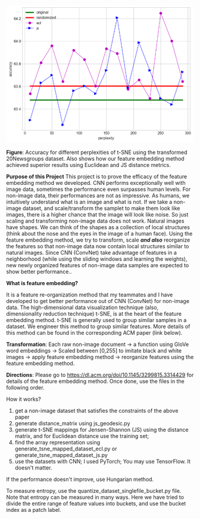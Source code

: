 ![Accuracy for different perplexities of t-SNE. Also shows how our feature embedding method achieved superior resutls using Euclidean and JS distance metrics.](20ng_accuracy.png)

**Figure**: Accuracy for different perplexities of t-SNE using the transformed 20Newsgroups dataset. Also shows how our feature embedding method achieved superior results using Euclidean and JS distance metrics.

**Purpose of this Project**
This project is to prove the efficacy of the feature embedding method we developed. CNN performs exceptionally well with image data, sometimes the performance even surpasses human levels. For non-image data, their performances are not as impressive. As humans, we intuitively understand what is an image and what is not. If we take a non-image dataset, and scale/transform the samplet to make them look like images, there is a higher chance that the image will look like noise. So just scaling and transforming non-image data does not work. Natural images have shapes. We can think of the shapes as a collection of local structures (think about the nose and the eyes in the image of a human face). Using the feature embedding method, we try to transform, scale ***and also*** reorganize the features so that non-image data now contain local structures similar to natural images. Since CNN (ConvNet) take advantage of features in a neighborhood (while using the sliding windows and learning the weights), new newly organized features of non-image data samples are expected to show better performance..


**What is feature embedding?**

It is a feature re-organization method that my teammates and I have developed to get better performance out of CNN (ConvNet) for non-image data. The high-dimensional data visualization technique (also, dimensionality reduction technique) t-SNE, is at the heart of the feature embedding method. t-SNE is generally used to group similar samples in a dataset. We engineer this method to group similar features. More details of this method can be found in the corresponding ACM paper (link below). 



**Transformation**: Each raw non-image document -> a function using GloVe word embeddings -> Scaled between [0,255] to imitate black and white images -> apply feature embedding method -> reorganize features using the feature embedding method.


**Directions**:
Please go to https://dl.acm.org/doi/10.1145/3299815.3314429 for details of the feature embedding method. Once done, use the files in the following order.

How it works?

1. get a non-image dataset that satisfies the constraints of the above paper
2. generate distance_matrix using js_geodesic.py
3. generate t-SNE mappings for Jensen-Shannon (JS) using the distance matrix, and for Euclidean distance use the training set;
4. find the array representation using generate_tsne_mapped_dataset_ecl.py or generate_tsne_mapped_dataset_js.py
5. use the datasets with CNN; I used PyTorch; You may use TensorFlow. It doesn't matter.

If the performance doesn't improve, use Hungarian method. 

To measure entropy, use the quantize_dataset_singlefile_bucket.py file. Note that entropy can be measured in many ways. Here we have tried to divide the entire range of feature values into buckets, and use the bucket index as a patch label.
